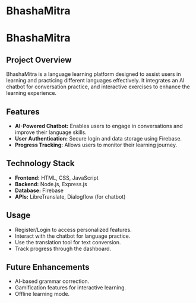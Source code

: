 # BhashaMitra
# BhashaMitra

## Project Overview
BhashaMitra is a language learning platform designed to assist users in learning and practicing different languages effectively. It integrates  an AI chatbot for conversation practice, and interactive exercises to enhance the learning experience.

## Features
- **AI-Powered Chatbot:** Enables users to engage in conversations and improve their language skills.
- **User Authentication:** Secure login and data storage using Firebase.
- **Progress Tracking:** Allows users to monitor their learning journey.

## Technology Stack
- **Frontend:** HTML, CSS, JavaScript
- **Backend:** Node.js, Express.js
- **Database:** Firebase
- **APIs:** LibreTranslate, Dialogflow (for chatbot)

## Usage
- Register/Login to access personalized features.
- Interact with the chatbot for language practice.
- Use the translation tool for text conversion.
- Track progress through the dashboard.

## Future Enhancements
- AI-based grammar correction.
- Gamification features for interactive learning.
- Offline learning mode.


